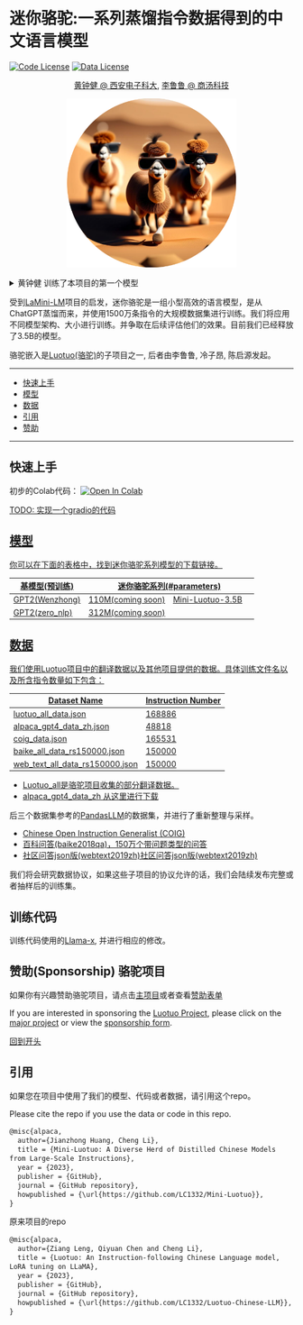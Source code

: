 # 迷你骆驼:一系列蒸馏指令数据得到的中文语言模型

[![Code License](https://img.shields.io/badge/Code%20License-Apache_2.0-green.svg)]()
[![Data License](https://img.shields.io/badge/Data%20License-CC%20By%20NC%204.0-red.svg)]()

<p align="center"> <a href="https://scholar.google.com/citations?user=imroB-8AAAAJ&hl=zh-CN" target="_blank">黄钟健 @ 西安电子科大</a>, <a href="https://github.com/LC1332" target="_blank">李鲁鲁 @ 商汤科技</a></p>

<p align="center">
    <img src="images/ProjectIcon.png" height="300">
</p>


<details>
  <summary> 黄钟健 训练了本项目的第一个模型 </summary>

李鲁鲁发起了项目，并提出了后续使用feature进行蒸馏的思路。

黄钟健 训练了本项目的第一个模型，并且实现了训练框架

后续如果更多其他的同学训练小模型，我们也会陆续加入到作者列表中

</details>

受到[LaMini-LM](https://github.com/mbzuai-nlp/LaMini-LM)项目的启发，迷你骆驼是一组小型高效的语言模型，是从ChatGPT蒸馏而来，并使用1500万条指令的大规模数据集进行训练。我们将应用不同模型架构、大小进行训练。并争取在后续评估他们的效果。目前我们已经释放了3.5B的模型。

骆驼嵌入是[Luotuo(骆驼)](https://github.com/LC1332/Luotuo-Chinese-LLM)的子项目之一, 后者由李鲁鲁, 冷子昂, 陈启源发起。


---

- [快速上手](#快速上手)
- [模型](#模型)
- [数据](#数据)
- [引用](#引用)
- [赞助](#赞助)

---


## 快速上手

初步的Colab代码： <a href="https://colab.research.google.com/github/LC1332/Mini-Luotuo/blob/main/3.5B_minimal.ipynb" target="_parent"><img src="https://colab.research.google.com/assets/colab-badge.svg" alt="Open In Colab"/>

TODO: 实现一个gradio的代码

## 模型

你可以在下面的表格中，找到迷你骆驼系列模型的下载链接。

<table>
<thead>
  <tr>
    <th>基模型(预训练)</th>
    <th colspan="4">迷你骆驼系列(#parameters)</th>
  </tr>
</thead>
<tbody>
  <tr>
    <td>GPT2(Wenzhong) </td>
    <td><a href="https://github.com/LC1332/Mini-Luotuom" target="_blank" rel="noopener noreferrer"> 110M(coming soon)</a></td>
    <td><a href="https://huggingface.co/Midkey/GPT2-3.5B-chinese-ft-luotuo" target="_blank" rel="noopener noreferrer">Mini-Luotuo-3.5B</a></td>
    <td></td>
  </tr>
  <tr>
    <td>GPT2(zero_nlp) </td>
    <td><a href="https://github.com/LC1332/Mini-Luotuom" target="_blank" rel="noopener noreferrer"> 312M(coming soon)</a></td>
  </tr>
</tbody>
</table>


## 数据

我们使用Luotuo项目中的翻译数据以及其他项目提供的数据。具体训练文件名以及所含指令数量如下包含：

|Dataset Name| Instruction Number|
|--| -- |
| luotuo_all_data.json              |         168886 |
| alpaca_gpt4_data_zh.json          |         48818 | 
| coig_data.json                    |         165531 |
| baike_all_data_rs150000.json      |         150000 |
| web_text_all_data_rs150000.json   |         150000 |

- Luotuo_all是骆驼项目收集的部分翻译数据。
- alpaca_gpt4_data_zh 从这里进行[下载](https://huggingface.co/datasets/shibing624/alpaca-zh)

后三个数据集参考的[PandasLLM](https://github.com/dandelionsllm/pandallm)的数据集，并进行了重新整理与采样。
- [Chinese Open Instruction Generalist (COIG)](https://huggingface.co/datasets/BAAI/COIG)
- [百科问答(baike2018qa)，150万个带问题类型的问答](https://github.com/brightmart/nlp_chinese_corpus)
- [社区问答json版(webtext2019zh)社区问答json版(webtext2019zh)](https://github.com/brightmart/nlp_chinese_corpus)

我们将会研究数据协议，如果这些子项目的协议允许的话，我们会陆续发布完整或者抽样后的训练集。

## 训练代码

训练代码使用的[Llama-x](https://github.com/AetherCortex/Llama-X), 并进行相应的修改。

<a name="sponsorship"></a>

## 赞助(Sponsorship) 骆驼项目

如果你有兴趣赞助骆驼项目，请点击[主项目](https://github.com/LC1332/Luotuo-Chinese-LLM#%E8%B5%9E%E5%8A%A9sponsorships)或者查看[赞助表单](https://github.com/LC1332/Luotuo-Chinese-LLM/blob/main/data/Sponsorship_and_balance.md)

If you are interested in sponsoring the [Luotuo Project](https://github.com/LC1332/Luotuo-Chinese-LLM#%E8%B5%9E%E5%8A%A9sponsorships), please click on the [major project](https://github.com/LC1332/Luotuo-Chinese-LLM) or view the [sponsorship form](https://github.com/LC1332/Luotuo-Chinese-LLM/blob/main/data/Sponsorship_and_balance.md).

[回到开头](#BigTitle)


## 引用

如果您在项目中使用了我们的模型、代码或者数据，请引用这个repo。

Please cite the repo if you use the data or code in this repo.

```
@misc{alpaca,
  author={Jianzhong Huang, Cheng Li},
  title = {Mini-Luotuo: A Diverse Herd of Distilled Chinese Models from Large-Scale Instructions},
  year = {2023},
  publisher = {GitHub},
  journal = {GitHub repository},
  howpublished = {\url{https://github.com/LC1332/Mini-Luotuo}},
}
```

原来项目的repo

```
@misc{alpaca,
  author={Ziang Leng, Qiyuan Chen and Cheng Li},
  title = {Luotuo: An Instruction-following Chinese Language model, LoRA tuning on LLaMA},
  year = {2023},
  publisher = {GitHub},
  journal = {GitHub repository},
  howpublished = {\url{https://github.com/LC1332/Luotuo-Chinese-LLM}},
}
```